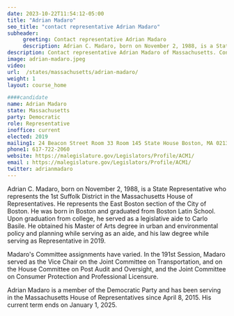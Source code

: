```yaml
---
date: 2023-10-22T11:54:12-05:00
title: "Adrian Madaro"
seo_title: "contact representative Adrian Madaro"
subheader:
     greeting: Contact representative Adrian Madaro
     description: Adrian C. Madaro, born on November 2, 1988, is a State Representative who represents the 1st Suffolk District in the Massachusetts House of Representatives. He represents the East Boston section of the City of Boston.
description: Contact representative Adrian Madaro of Massachusetts. Contact information for Adrian Madaro includes email address, phone number, and mailing address.
image: adrian-madaro.jpeg
video:
url:  /states/massachusetts/adrian-madaro/
weight: 1
layout: course_home

####candidate
name: Adrian Madaro
state: Massachusetts
party: Democratic
role: Representative
inoffice: current
elected: 2019
mailing1: 24 Beacon Street Room 33 Room 145 State House Boston, MA 02133
phone1: 617-722-2060
website: https://malegislature.gov/Legislators/Profile/ACM1/
email : https://malegislature.gov/Legislators/Profile/ACM1/
twitter: adrianmadaro
---
```


Adrian C. Madaro, born on November 2, 1988, is a State Representative who represents the 1st Suffolk District in the Massachusetts House of Representatives. He represents the East Boston section of the City of Boston. He was born in Boston and graduated from Boston Latin School. Upon graduation from college, he served as a legislative aide to Carlo Basile. He obtained his Master of Arts degree in urban and environmental policy and planning while serving as an aide, and his law degree while serving as Representative in 2019.

Madaro's Committee assignments have varied. In the 191st Session, Madaro served as the Vice Chair on the Joint Committee on Transportation, and on the House Committee on Post Audit and Oversight, and the Joint Committee on Consumer Protection and Professional Licensure.

Adrian Madaro is a member of the Democratic Party and has been serving in the Massachusetts House of Representatives since April 8, 2015. His current term ends on January 1, 2025.
